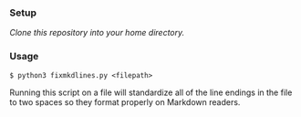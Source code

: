 ### Setup
*Clone this repository into your home directory.*

### Usage
```
$ python3 fixmkdlines.py <filepath>
```
Running this script on a file will standardize all of the line endings in the
file to two spaces so they format properly on Markdown readers.
